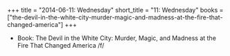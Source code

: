 +++
title = "2014-06-11: Wednesday"
short_title = "11: Wednesday"
books = ["the-devil-in-the-white-city-murder-magic-and-madness-at-the-fire-that-changed-america"]
+++


* Book: The Devil in the White City: Murder, Magic, and Madness at the Fire That Changed America /f/
